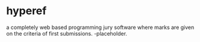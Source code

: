 # hyperef
a completely web based programming jury software where marks are given on the criteria of first submissions.
-placeholder.
